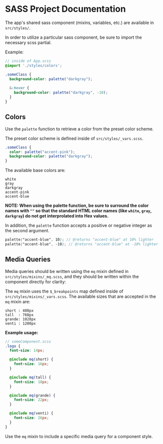 # SASS Project Documentation

The app's shared sass component (mixins, variables, etc.) are available in `src/styles/`.

In order to utilize a particular sass component, be sure to import the necessary scss partial.

Example:

```scss
// inside of App.scss
@import './styles/colors';

.someClass {
  background-color: palette("darkgray");
  
  &:hover {
    background-color: palette("darkgray", -10);
  }
}
```

## Colors

Use the `palette` function to retrieve a color from the preset color scheme.

The preset color scheme is defined inside of `src/styles/_vars.scss`.

```scss
.someClass {
  color: palette("accent-pink");
  background-color: palette("darkgray");
}
```

The available base colors are:

```
white
gray
darkgray
accent-pink
accent-blue
```

**NOTE: When using the palette function, be sure to surround the color names with `""` so that the standard HTML color names (like `white`, `gray`, `darkgray`) do not get interprolated into Hex values.**

In addition, the `palette` function accepts a positive or negative integer as the second argument.

```scss
palette("accent-blue", 10); // @returns "accent-blue" at 10% lighter
palette("accent-blue", -10); // @returns "accent-blue" at -10% lighter
```

## Media Queries

Media queries should be written using the `mq` mixin defined in `src/styles/mixins/_mq.scss`, and they should be written within the component directly for clarity:

The `mq` mixin uses the `$_breakpoints` map defined inside of `src/styles/mixins/_vars.scss`. The available sizes that are accepted in the `mq` mixin are:

```
short : 480px
tall  : 768px
grande: 1028px
venti : 1200px
```

**Example usage:**

```scss
// someComponent.scss
.logo {
  font-size: 14px;

  @include mq(short) {
    font-size: 16px;
  }

  @include mq(tall) {
    font-size: 18px;
  }

  @include mq(grande) {
    font-size: 22px;
  }

  @include mq(venti) {
    font-size: 26px;
  }
}
```

Use the `mq` mixin to include a specific media query for a component style.
